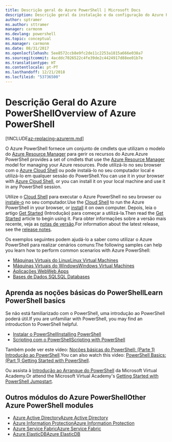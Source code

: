 ```yaml
---
title: Descrição geral do Azure PowerShell | Microsoft Docs
description: Descrição geral da instalação e da configuração do Azure PowerShell.
author: sptramer
ms.author: sttramer
manager: carmonm
ms.devlang: powershell
ms.topic: conceptual
ms.manager: carmonm
ms.date: 08/31/2017
ms.openlocfilehash: 5ee8572ccb8e9fc2de11c2253a1815a666e038a7
ms.sourcegitcommit: 4acddc7026522c4fe39de2c4424917d88ee01b7e
ms.translationtype: HT
ms.contentlocale: pt-PT
ms.lasthandoff: 12/21/2018
ms.locfileid: "53736500"
---
```

# <a name="overview-of-azure-powershell"></a><span data-ttu-id="df5ee-103">Descrição Geral do Azure PowerShell</span><span class="sxs-lookup"><span data-stu-id="df5ee-103">Overview of Azure PowerShell</span></span>

[!INCLUDE[az-replacing-azurerm.md](../includes/az-replacing-azurerm.md)]

<span data-ttu-id="df5ee-104">O Azure PowerShell fornece um conjunto de cmdlets que utilizam o modelo do [Azure Resource Manager](/azure/azure-resource-manager/resource-group-overview) para gerir os recursos do Azure.</span><span class="sxs-lookup"><span data-stu-id="df5ee-104">Azure PowerShell provides a set of cmdlets that use the [Azure Resource Manager](/azure/azure-resource-manager/resource-group-overview) model for managing your Azure resources.</span></span> <span data-ttu-id="df5ee-105">Pode utilizá-lo no seu browser com o [Azure Cloud Shell](/azure/cloud-shell/overview) ou pode instalá-lo no seu computador local e utilizá-lo em qualquer sessão do PowerShell.</span><span class="sxs-lookup"><span data-stu-id="df5ee-105">You can use it in your browser with [Azure Cloud Shell](/azure/cloud-shell/overview), or you can install it on your local machine and use it in any PowerShell session.</span></span>

<span data-ttu-id="df5ee-106">Utilize o [Cloud Shell](/azure/cloud-shell/overview) para executar o Azure PowerShell no seu browser ou [instale-o](install-azurerm-ps.md) no seu computador.</span><span class="sxs-lookup"><span data-stu-id="df5ee-106">Use the [Cloud Shell](/azure/cloud-shell/overview) to run the Azure PowerShell in your browser, or [install](install-azurerm-ps.md) it on own computer.</span></span> <span data-ttu-id="df5ee-107">Depois, leia o artigo [Get Started](get-started-azureps.md) (Introdução) para começar a utilizá-la.</span><span class="sxs-lookup"><span data-stu-id="df5ee-107">Then read the [Get Started](get-started-azureps.md) article to begin using it.</span></span> <span data-ttu-id="df5ee-108">Para obter informações sobre a versão mais recente, veja as [notas de versão](release-notes-azureps.md).</span><span class="sxs-lookup"><span data-stu-id="df5ee-108">For information about the latest release, see the [release notes](release-notes-azureps.md).</span></span>

<span data-ttu-id="df5ee-109">Os exemplos seguintes podem ajudá-lo a saber como utilizar o Azure PowerShell para realizar cenários comuns:</span><span class="sxs-lookup"><span data-stu-id="df5ee-109">The following samples can help you learn how to perform common scenarios with Azure PowerShell:</span></span>

* [<span data-ttu-id="df5ee-110">Máquinas Virtuais do Linux</span><span class="sxs-lookup"><span data-stu-id="df5ee-110">Linux Virtual Machines</span></span>](/azure/virtual-machines/virtual-machines-linux-powershell-samples?toc=/powershell/azure/toc.json)
* [<span data-ttu-id="df5ee-111">Máquinas Virtuais do Windows</span><span class="sxs-lookup"><span data-stu-id="df5ee-111">Windows Virtual Machines</span></span>](/azure/virtual-machines/virtual-machines-windows-powershell-samples?toc=/powershell/azure/toc.json)
* [<span data-ttu-id="df5ee-112">Aplicações Web</span><span class="sxs-lookup"><span data-stu-id="df5ee-112">Web Apps</span></span>](/azure/app-service-web/app-service-powershell-samples?toc=/powershell/azure/toc.json)
* [<span data-ttu-id="df5ee-113">Bases de Dados SQL</span><span class="sxs-lookup"><span data-stu-id="df5ee-113">SQL Databases</span></span>](/azure/sql-database/sql-database-powershell-samples?toc=/powershell/azure/toc.json)

## <a name="learn-powershell-basics"></a><span data-ttu-id="df5ee-114">Aprenda as noções básicas do PowerShell</span><span class="sxs-lookup"><span data-stu-id="df5ee-114">Learn PowerShell basics</span></span>

<span data-ttu-id="df5ee-115">Se não está familiarizado com o PowerShell, uma introdução ao PowerShell poderá útil.</span><span class="sxs-lookup"><span data-stu-id="df5ee-115">If you are unfamiliar with PowerShell, you may find an introduction to PowerShell helpful.</span></span>

* [<span data-ttu-id="df5ee-116">Instalar o PowerShell</span><span class="sxs-lookup"><span data-stu-id="df5ee-116">Installing PowerShell</span></span>](/powershell/scripting/installing-windows-powershell)
* [<span data-ttu-id="df5ee-117">Scripting com o PowerShell</span><span class="sxs-lookup"><span data-stu-id="df5ee-117">Scripting with PowerShell</span></span>](/powershell/scripting/scripting-with-windows-powershell)

<span data-ttu-id="df5ee-118">Também pode ver este vídeo: [Noções básicas do PowerShell: (Parte 1) Introdução ao PowerShell](https://channel9.msdn.com/Blogs/Taste-of-Premier/PowerShellBasicsPart1).</span><span class="sxs-lookup"><span data-stu-id="df5ee-118">You can also watch this video: [PowerShell Basics: (Part 1) Getting Started with PowerShell](https://channel9.msdn.com/Blogs/Taste-of-Premier/PowerShellBasicsPart1).</span></span>

<span data-ttu-id="df5ee-119">Ou assista à [Introdução ao Arranque do PowerShell](https://mva.microsoft.com/liveevents/powershell-jumpstart) da Microsoft Virtual Academy.</span><span class="sxs-lookup"><span data-stu-id="df5ee-119">Or attend the Microsoft Virtual Academy's [Getting Started with PowerShell Jumpstart](https://mva.microsoft.com/liveevents/powershell-jumpstart).</span></span>

## <a name="other-azure-powershell-modules"></a><span data-ttu-id="df5ee-120">Outros módulos do Azure PowerShell</span><span class="sxs-lookup"><span data-stu-id="df5ee-120">Other Azure PowerShell modules</span></span>

* [<span data-ttu-id="df5ee-121">Azure Active Directory</span><span class="sxs-lookup"><span data-stu-id="df5ee-121">Azure Active Directory</span></span>](/powershell/azure/active-directory/)
* [<span data-ttu-id="df5ee-122">Azure Information Protection</span><span class="sxs-lookup"><span data-stu-id="df5ee-122">Azure Information Protection</span></span>](/powershell/azure/aip/)
* [<span data-ttu-id="df5ee-123">Azure Service Fabric</span><span class="sxs-lookup"><span data-stu-id="df5ee-123">Azure Service Fabric</span></span>](/powershell/azure/service-fabric/)
* [<span data-ttu-id="df5ee-124">Azure ElasticDB</span><span class="sxs-lookup"><span data-stu-id="df5ee-124">Azure ElasticDB</span></span>](/powershell/azure/elasticdbjobs/)
